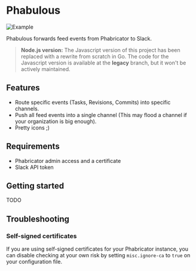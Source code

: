 # Phabulous

![Example](http://i.imgur.com/128Gkjw.png)

Phabulous forwards feed events from Phabricator to Slack.

> **Node.js version:** The Javascript version of this project has been replaced
with a rewrite from scratch in Go. The code for the Javascript version is
available at the **legacy** branch, but it won't be actively maintained.

## Features

- Route specific events (Tasks, Revisions, Commits) into specific channels.
- Push all feed events into a single channel (This may flood a channel if your
  organization is big enough).
- Pretty icons ;)

## Requirements

- Phabricator admin access and a certificate
- Slack API token

## Getting started

TODO

## Troubleshooting

### Self-signed certificates

If you are using self-signed certificates for your Phabricator instance, you
can disable checking at your own risk by setting `misc.ignore-ca` to `true` on
your configuration file.

